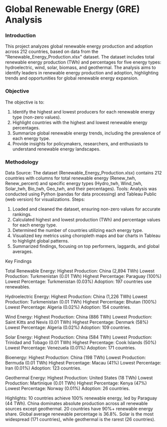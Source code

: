 # Global Renewable Energy (GRE) Analysis

### Introduction
This project analyzes global renewable energy production and adoption across 212 countries, based on data from the "Renewable_Energy_Production.xlsx" dataset. 
The dataset includes total renewable energy production (TWh) and percentages for five energy types: hydroelectric, wind, solar, biomass, and geothermal. 
The analysis aims to identify leaders in renewable energy production and adoption, highlighting trends and opportunities for global renewable energy expansion.

### Objective
The objective is to:
1. Identify the highest and lowest producers for each renewable energy type (non-zero values).
2. Highlight countries with the highest and lowest renewable energy percentages.
3. Summarize global renewable energy trends, including the prevalence of each energy type.
4. Provide insights for policymakers, researchers, and enthusiasts to understand renewable energy landscapes.

### Methodology

Data Source: The dataset (Renewable_Energy_Production.xlsx) contains 212 countries with columns for total renewable energy (Renew_twh, Renew_percent) and specific energy types (Hydro_twh, Wind_twh, Solar_twh, Bio_twh, Geo_twh, and their percentages).
Tools: Analysis was conducted using Python (pandas for data processing) and Tableau Public (web version) for visualizations.
Steps:
1. Loaded and cleaned the dataset, ensuring non-zero values for accurate rankings.
2. Calculated highest and lowest production (TWh) and percentage values for each energy type.
3. Determined the number of countries utilizing each energy type.
4. Visualized key metrics using choropleth maps and bar charts in Tableau to highlight global patterns.
5. Summarized findings, focusing on top performers, laggards, and global averages.



Key Findings

Total Renewable Energy:
Highest Production: China (2,894 TWh)
Lowest Production: Turkmenistan (0.01 TWh)
Highest Percentage: Paraguay (100%)
Lowest Percentage: Turkmenistan (0.03%)
Adoption: 197 countries use renewables.


Hydroelectric Energy:
Highest Production: China (1,226 TWh)
Lowest Production: Turkmenistan (0.01 TWh)
Highest Percentage: Bhutan (100%)
Lowest Percentage: Algeria (0.02%)
Adoption: 154 countries.


Wind Energy:
Highest Production: China (886 TWh)
Lowest Production: Saint Kitts and Nevis (0.01 TWh)
Highest Percentage: Denmark (58%)
Lowest Percentage: Algeria (0.02%)
Adoption: 109 countries.


Solar Energy:
Highest Production: China (584 TWh)
Lowest Production: Trinidad and Tobago (0.01 TWh)
Highest Percentage: Cook Islands (50%)
Lowest Percentage: Venezuela (0.01%)
Adoption: 171 countries.


Bioenergy:
Highest Production: China (198 TWh)
Lowest Production: Bermuda (0.01 TWh)
Highest Percentage: Macau (41%)
Lowest Percentage: Iran (0.01%)
Adoption: 123 countries.


Geothermal Energy:
Highest Production: United States (18 TWh)
Lowest Production: Martinique (0.01 TWh)
Highest Percentage: Kenya (47%)
Lowest Percentage: Norway (0.01%)
Adoption: 26 countries.


Highlights:
10 countries achieve 100% renewable energy, led by Paraguay (44 TWh).
China dominates absolute production across all renewable sources except geothermal.
20 countries have 90%+ renewable energy share.
Global average renewable percentage is 36.8%.
Solar is the most widespread (171 countries), while geothermal is the rarest (26 countries).


